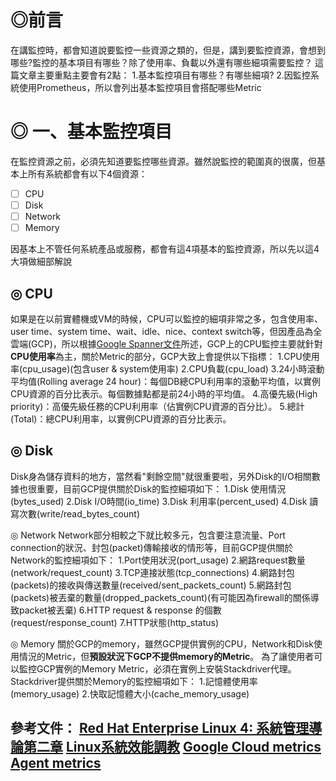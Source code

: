 # ◎前言
在講監控時，都會知道說要監控一些資源之類的，但是，講到要監控資源，會想到哪些?監控的基本項目有哪些？除了使用率、負載以外還有哪些細項需要監控？
這篇文章主要重點主要會有2點：
1.基本監控項目有哪些？有哪些細項?
2.因監控系統使用Prometheus，所以會列出基本監控項目會搭配哪些Metric


# ◎ 一、基本監控項目

在監控資源之前，必須先知道要監控哪些資源。雖然說監控的範圍真的很廣，但基本上所有系統都會有以下4個資源：
- [ ] CPU 
- [ ] Disk 
- [ ] Network 
- [ ] Memory

因基本上不管任何系統產品或服務，都會有這4項基本的監控資源，所以先以這4大項做細部解說

## ◎ CPU
如果是在以前實體機或VM的時候，CPU可以監控的細項非常之多，包含使用率、user time、system time、wait、idle、nice、context switch等，但因產品為全雲端(GCP)，所以根據[Google Spanner文件](https://cloud.google.com/spanner/docs/cpu-utilization?hl=zh-tw)所述，GCP上的CPU監控主要就針對**CPU使用率**為主，關於Metric的部分，GCP大致上會提供以下指標：
1.CPU使用率(cpu_usage)(包含user & system使用率)
2.CPU負載(cpu_load)
3.24小時滾動平均值(Rolling average 24 hour)：每個DB總CPU利用率的滾動平均值，以實例CPU資源的百分比表示。每個數據點都是前24小時的平均值。
4.高優先級(High priority)：高優先級任務的CPU利用率（佔實例CPU資源的百分比）。
5.總計(Total)：總CPU利用率，以實例CPU資源的百分比表示。

## ◎ Disk
Disk身為儲存資料的地方，當然看"剩餘空間"就很重要啦，另外Disk的I/O相關數據也很重要，目前GCP提供關於Disk的監控細項如下：
1.Disk 使用情況(bytes_used)
2.Disk I/O時間(io_time)
3.Disk 利用率(percent_used)
4.Disk 讀寫次數(write/read_bytes_count)

◎ Network
Network部分相較之下就比較多元，包含要注意流量、Port connection的狀況、封包(packet)傳輸接收的情形等，目前GCP提供關於Network的監控細項如下：
1.Port使用狀況(port_usage)
2.網路request數量(network/request_count)
3.TCP連接狀態(tcp_connections)
4.網路封包(packets)的接收與傳送數量(received/sent_packets_count)
5.網路封包(packets)被丟棄的數量(dropped_packets_count)(有可能因為firewall的關係導致packet被丟棄)
6.HTTP request & response 的個數(request/response_count)
7.HTTP狀態(http_status)


◎ Memory
關於GCP的memory，雖然GCP提供實例的CPU，Network和Disk使用情況的Metric，但**預設狀況下GCP不提供memory的Metric**。
為了讓使用者可以監控GCP實例的Memory Metric，必須在實例上安裝Stackdriver代理。Stackdriver提供關於Memory的監控細項如下：
1.記憶體使用率(memory_usage)
2.快取記憶體大小(cache_memory_usage)



參考文件：
[Red Hat Enterprise Linux 4: 系統管理導論第二章](https://web.mit.edu/rhel-doc/4/RH-DOCS/rhel-isa-zh_tw-4/ch-resource.html)
[Linux系統效能調教](https://ithelp.ithome.com.tw/users/20001007/ironman/357)
[Google Cloud metrics](https://cloud.google.com/monitoring/api/metrics_gcp)
[Agent metrics](https://cloud.google.com/monitoring/api/metrics_agent)
---
